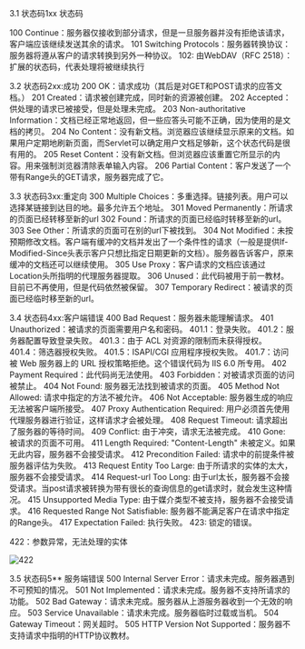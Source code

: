 3.1 状态码1xx
状态码

100 Continue：服务器仅接收到部分请求，但是一旦服务器并没有拒绝该请求，客户端应该继续发送其余的请求。
101 Switching Protocols：服务器转换协议：服务器将遵从客户的请求转换到另外一种协议。
102: 由WebDAV（RFC 2518）：扩展的状态码，代表处理将被继续执行

3.2 状态码2xx:成功
200 OK：请求成功（其后是对GET和POST请求的应答文档。）
201 Created：请求被创建完成，同时新的资源被创建。
202 Accepted：供处理的请求已被接受，但是处理未完成。
203 Non-authoritative Information：文档已经正常地返回，但一些应答头可能不正确，因为使用的是文档的拷贝。
204 No Content：没有新文档。浏览器应该继续显示原来的文档。如果用户定期地刷新页面，而Servlet可以确定用户文档足够新，这个状态代码是很有用的。
205 Reset Content：没有新文档。但浏览器应该重置它所显示的内容。用来强制浏览器清除表单输入内容。
206 Partial Content：客户发送了一个带有Range头的GET请求，服务器完成了它。

3.3 状态码3xx:重定向
300 Multiple Choices：多重选择。链接列表。用户可以选择某链接到达目的地。最多允许五个地址。
301 Moved Permanently：所请求的页面已经转移至新的url
302 Found：所请求的页面已经临时转移至新的url。
303 See Other：所请求的页面可在别的url下被找到。
304 Not Modified：未按预期修改文档。客户端有缓冲的文档并发出了一个条件性的请求（一般是提供If-Modified-Since头表示客户只想比指定日期更新的文档）。服务器告诉客户，原来缓冲的文档还可以继续使用。
305 Use Proxy：客户请求的文档应该通过Location头所指明的代理服务器提取。
306 Unused：此代码被用于前一教材。目前已不再使用，但是代码依然被保留。
307 Temporary Redirect：被请求的页面已经临时移至新的url。

3.4 状态码4xx:客户端错误
400 Bad Request：服务器未能理解请求。
401 Unauthorized：被请求的页面需要用户名和密码。
401.1：登录失败。
401.2：服务器配置导致登录失败。
401.3：由于 ACL 对资源的限制而未获得授权。
401.4：筛选器授权失败。
401.5：ISAPI/CGI 应用程序授权失败。
401.7：访问被 Web 服务器上的 URL 授权策略拒绝。这个错误代码为 IIS 6.0 所专用。
402 Payment Required：此代码尚无法使用。
403 Forbidden：对被请求页面的访问被禁止。
404 Not Found: 服务器无法找到被请求的页面。
405 Method Not Allowed: 请求中指定的方法不被允许。
406 Not Acceptable: 服务器生成的响应无法被客户端所接受。
407 Proxy Authentication Required: 用户必须首先使用代理服务器进行验证，这样请求才会被处理。
408 Request Timeout: 请求超出了服务器的等待时间。
409 Conflict: 由于冲突，请求无法被完成。
410 Gone: 被请求的页面不可用。
411 Length Required: "Content-Length" 未被定义。如果无此内容，服务器不会接受请求。
412 Precondition Failed: 请求中的前提条件被服务器评估为失败。
413 Request Entity Too Large: 由于所请求的实体的太大，服务器不会接受请求。
414 Request-url Too Long: 由于url太长，服务器不会接受请求。当post请求被转换为带有很长的查询信息的get请求时，就会发生这种情况。
415 Unsupported Media Type: 由于媒介类型不被支持，服务器不会接受请求。
416 Requested Range Not Satisfiable: 服务器不能满足客户在请求中指定的Range头。
417 Expectation Failed: 执行失败。
423: 锁定的错误。

422：参数异常，无法处理的实体

![422](C:\Users\tanxiaolian\Desktop\422.png)

3.5 状态码5** 服务端错误
500 Internal Server Error：请求未完成。服务器遇到不可预知的情况。
501 Not Implemented：请求未完成。服务器不支持所请求的功能。
502 Bad Gateway：请求未完成。服务器从上游服务器收到一个无效的响应。
503 Service Unavailable：请求未完成。服务器临时过载或当机。
504 Gateway Timeout：网关超时。
505 HTTP Version Not Supported：服务器不支持请求中指明的HTTP协议教材。